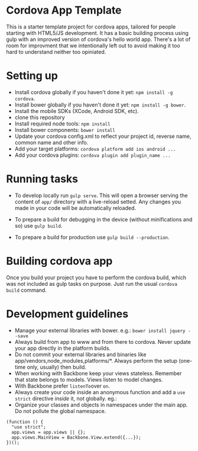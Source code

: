Cordova App Template
====================

This is a starter template project for cordova apps, tailored for people starting with HTML5/JS development. It has a basic building process using gulp with an improved version of cordova's hello world app. There's a lot of room for improvment that we intentionally left out to avoid making it too hard to understand neither too opiniated.

# Setting up

- Install cordova globally if you haven't done it yet: ``npm install -g cordova``.
- Install bower globally if you haven't done it yet: ``npm install -g bower``.
- Install the mobile SDKs (XCode, Android SDK, etc).
- clone this repository
- Install required node tools: ``npm install``
- Install bower components: ``bower install``
- Update your cordova config.xml to reflect your project id, reverse name, common name and other info.
- Add your target platforms: ``cordova platform add ios android ...``
- Add your cordova plugins: ``cordova plugin add plugin_name ...``

# Running tasks

- To develop locally run ``gulp serve``. This will open a browser serving the content of ``app/`` directory with a live-reload setted. Any changes you made in your code will be automatically reloaded.

- To prepare a build for debugging in the device (without minifications and so) use ``gulp build``.

- To prepare a build for production use ``gulp build --production``.

# Building cordova app

Once you build your project you have to perform the cordova build, which was not included as gulp tasks on purpose. Just run the usual ``cordova build`` command.

# Development guidelines

- Manage your external libraries with bower. e.g.: ``bower install jquery --save``
- Always build from app to www and from there to cordova. Never update your app directly in the platform builds.
- Do not commit your external libraries and binaries like app/vendors,node_modules,platforms/*. Always perform the setup (one-time only, usually) then build.
- When working with Backbone keep your views stateless. Remember that state belongs to models. Views listen to model changes.
- With Backbone prefer ``listenTo``over ``on``.
- Always create your code inside an anonymous function and add a ``use strict`` directive *inside* it, not globally. eg.:
- Organize your classes and objects in namespaces under the main app. Do not pollute the global namespace.
```
(function () {
  "use strict";
  app.views = app.views || {};
  app.views.MainView = Backbone.View.extend({...});
})();
```

